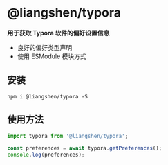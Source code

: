 # @liangshen/typora

**用于获取 Typora 软件的偏好设置信息**

- 良好的偏好类型声明
- 使用 ESModule 模块方式

## 安装

```shell
npm i @liangshen/typora -S
```

## 使用方法

```typescript
import typora from '@liangshen/typora';

const preferences = await typora.getPreferences();
console.log(preferences);
```